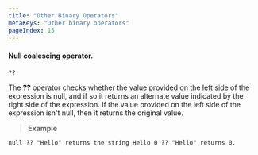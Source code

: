 ```yaml
---
title: "Other Binary Operators"
metaKeys: "Other binary operators"
pageIndex: 15
---
```


#### Null coalescing operator.

``??``

 The **??** operator checks whether the value provided on the left side of the expression is null, and if so it returns an alternate value indicated by the right side of the expression. If the value provided on the left side of the expression isn't null, then it returns the original value.
 
 >**Example** 
 >
 ```
 null ?? "Hello" returns the string Hello 0 ?? "Hello" returns 0.
 ```

